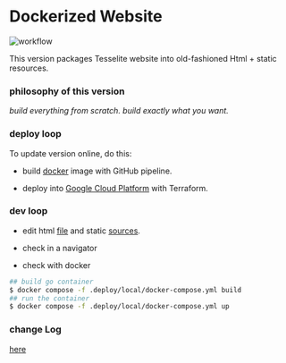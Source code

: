 # Dockerized Website

![workflow](https://github.com/tesselite/tesselite.github.io/actions/workflows/docker.yml/badge.svg)

This version packages Tesselite website into old-fashioned Html + static resources.

### philosophy of this version

*build everything from scratch. build exactly what you want.* 


### deploy loop

To update version online, do this: 

- build [docker](.build/dockerfile) image with GitHub pipeline.


- deploy into [Google Cloud Platform](.deploy/dev) with Terraform.


### dev loop

- edit html [file](index.html) and static [sources](static).


- check in a navigator


- check with docker 

````bash
## build go container
$ docker compose -f .deploy/local/docker-compose.yml build
## run the container
$ docker compose -f .deploy/local/docker-compose.yml up
````

### change Log

[here](changeLog.MD)


